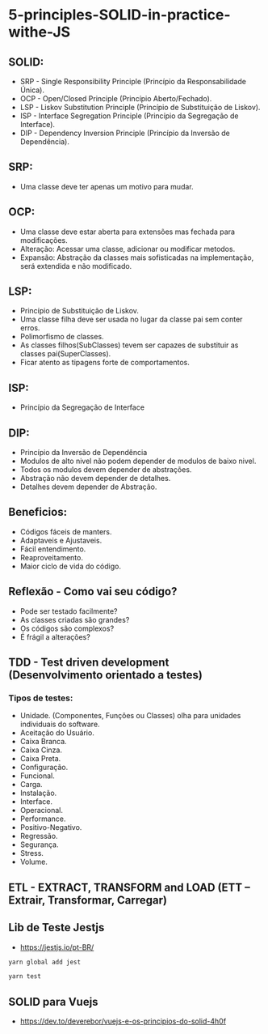 # 5-principles-SOLID-in-practice-withe-JS

## SOLID:
- SRP - Single Responsibility Principle (Princípio da Responsabilidade Única).
- OCP - Open/Closed Principle (Princípio Aberto/Fechado).
- LSP - Liskov Substitution Principle (Princípio de Substituição de Liskov).
- ISP - Interface Segregation Principle (Princípio da Segregação de Interface).
- DIP - Dependency Inversion Principle (Princípio da Inversão de Dependência).

## SRP:
- Uma classe deve ter apenas um motivo para mudar.

## OCP:
- Uma classe deve estar aberta para extensões mas fechada para modificações.
- Alteração: Acessar uma classe, adicionar ou modificar metodos.
- Expansão: Abstração da classes mais sofisticadas na implementação, será extendida e não modificado.

## LSP:
- Princípio de Substituição de Liskov.
- Uma classe filha deve ser usada no lugar da classe pai sem conter erros.
- Polimorfismo de classes.
- As classes filhos(SubClasses) tevem ser capazes de substituir as classes pai(SuperClasses).
- Ficar atento as tipagens forte de comportamentos.

## ISP:
- Princípio da Segregação de Interface

## DIP:
- Princípio da Inversão de Dependência
- Modulos de alto nivel não podem depender de modulos de baixo nivel.
- Todos os modulos devem depender de abstrações.
- Abstração não devem depender de detalhes.
- Detalhes devem depender de Abstração.

## Beneficios:
- Códigos fáceis de manters.
- Adaptaveis e Ajustaveis.
- Fácil entendimento.
- Reaproveitamento.
- Maior ciclo de vida do código.

## Reflexão - Como vai seu código?
- Pode ser testado facilmente?
- As classes criadas são grandes?
- Os códigos são complexos?
- É frágil a alterações?

## TDD - Test driven development (Desenvolvimento orientado a testes)
### Tipos de testes:
- Unidade. (Componentes, Funções ou Classes) olha para unidades individuais do software.
- Aceitação do Usuário.
- Caixa Branca.
- Caixa Cinza.
- Caixa Preta.
- Configuração.
- Funcional.
- Carga.
- Instalação.
- Interface.
- Operacional.
- Performance.
- Positivo-Negativo.
- Regressão.
- Segurança.
- Stress.
- Volume.

## ETL - EXTRACT, TRANSFORM and LOAD (ETT  – Extrair, Transformar, Carregar)

## Lib de Teste Jestjs
- https://jestjs.io/pt-BR/

``` bash
yarn global add jest
```

``` bash
yarn test
```

## SOLID para Vuejs
- https://dev.to/deverebor/vuejs-e-os-principios-do-solid-4h0f

